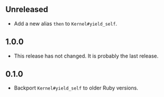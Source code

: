 ## Unreleased

* Add a new alias `then` to `Kernel#yield_self`.

## 1.0.0

* This release has not changed. It is probably the last release.

## 0.1.0

* Backport `Kernel#yield_self` to older Ruby versions.
